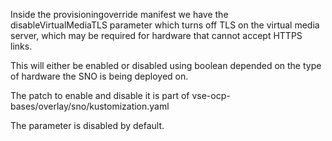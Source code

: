 Inside the provisioningoverride manifest we have the disableVirtualMediaTLS parameter which turns off TLS on the virtual media server, which may be required for hardware that cannot accept HTTPS links.

This will either be enabled or disabled using boolean depended on the type of hardware the SNO is being deployed on. 

The patch to enable and disable it is part of vse-ocp-bases/overlay/sno/kustomization.yaml 

The parameter is disabled by default.
